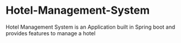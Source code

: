 # Hotel-Management-System
Hotel Management System is an Application built in Spring boot and provides features to manage a hotel
